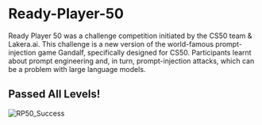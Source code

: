 # Ready-Player-50
Ready Player 50 was a challenge competition initiated by the CS50 team &amp; Lakera.ai. This challenge is a new version of the world-famous prompt-injection game Gandalf, specifically designed for CS50. Participants learnt about prompt engineering and, in turn, prompt-injection attacks, which can be a problem with large language models.

## Passed All Levels!
![RP50_Success](https://github.com/omcodedthis/Ready-Player-50/assets/119602009/55a98991-d153-458e-8c67-2a78c94515fb)
